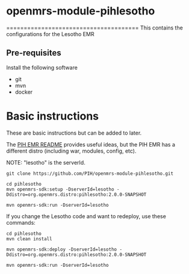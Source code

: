 # openmrs-module-pihlesotho
======================================
This contains the configurations for the Lesotho EMR

## Pre-requisites

Install the following software

* git
* mvn
* docker

# Basic instructions

These are basic instructions but can be added to later.

The [PIH EMR README](https://github.com/PIH/openmrs-distro-pihemr/blob/master/README.md) provides useful ideas, but the PIH EMR has a different distro (including war, modules, config, etc). 

NOTE: "lesotho" is the serverId.

```
git clone https://github.com/PIH/openmrs-module-pihlesotho.git

cd pihlesotho
mvn openmrs-sdk:setup -DserverId=lesotho -Ddistro=org.openmrs.distro:pihlesotho:2.0.0-SNAPSHOT

mvn openmrs-sdk:run -DserverId=lesotho
```

If you change the Lesotho code and want to redeploy, use these commands:

```
cd pihlesotho
mvn clean install

mvn openmrs-sdk:deploy -DserverId=lesotho -Ddistro=org.openmrs.distro:pihlesotho:2.0.0-SNAPSHOT

mvn openmrs-sdk:run -DserverId=lesotho
```


